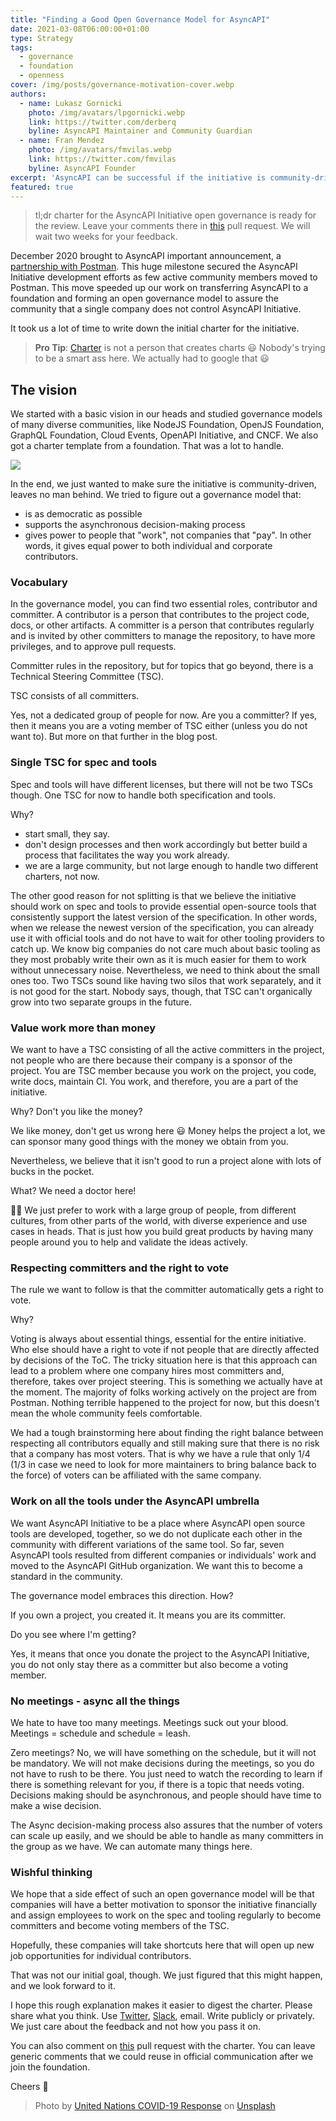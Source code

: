 ```yaml
---
title: "Finding a Good Open Governance Model for AsyncAPI"
date: 2021-03-08T06:00:00+01:00
type: Strategy
tags:
  - governance
  - foundation
  - openness
cover: /img/posts/governance-motivation-cover.webp
authors:
  - name: Lukasz Gornicki
    photo: /img/avatars/lpgornicki.webp
    link: https://twitter.com/derberq
    byline: AsyncAPI Maintainer and Community Guardian
  - name: Fran Mendez
    photo: /img/avatars/fmvilas.webp
    link: https://twitter.com/fmvilas
    byline: AsyncAPI Founder
excerpt: 'AsyncAPI can be successful if the initiative is community-driven. To be community-driven, we need the community to see it can drive things and make an impact. For that, we need a proper open governance model. What model would be the best?'
featured: true
---
```


> tl;dr charter for the AsyncAPI Initiative open governance is ready for the review. Leave your comments there in [this](https://github.com/asyncapi/.github/pull/37) pull request. We will wait two weeks for your feedback.

December 2020 brought to AsyncAPI important announcement, a [partnership with Postman](/blog/asyncapi-partners-with-postman). This huge milestone secured the AsyncAPI Initiative development efforts as few active community members moved to Postman. This move speeded up our work on transferring AsyncAPI to a foundation and forming an open governance model to assure the community that a single company does not control AsyncAPI Initiative.

It took us a lot of time to write down the initial charter for the initiative.

> **Pro Tip**:
[Charter](https://dictionary.cambridge.org/dictionary/english/charter) is not a person that creates charts :smiley:
Nobody's trying to be a smart ass here. We actually had to google that :smiley:

## The vision

We started with a basic vision in our heads and studied governance models of many diverse communities, like NodeJS Foundation, OpenJS Foundation, GraphQL Foundation, Cloud Events, OpenAPI Initiative, and CNCF. We also got a charter template from a foundation. That was a lot to handle. 

<img className="w-1/3" src="https://media.giphy.com/media/5QMPpCzH6yxEqhev5A/giphy.gif" />

In the end, we just wanted to make sure the initiative is community-driven, leaves no man behind. We tried to figure out a governance model that:
- is as democratic as possible
- supports the asynchronous decision-making process
- gives power to people that "work", not companies that "pay". In other words, it gives equal power to both individual and corporate contributors.

### Vocabulary

In the governance model, you can find two essential roles, contributor and committer. A contributor is a person that contributes to the project code, docs, or other artifacts. A committer is a person that contributes regularly and is invited by other committers to manage the repository, to have more privileges, and to approve pull requests.

Committer rules in the repository, but for topics that go beyond, there is a Technical Steering Committee (TSC). 

TSC consists of all committers. 

Yes, not a dedicated group of people for now. Are you a committer? If yes, then it means you are a voting member of TSC either (unless you do not want to). But more on that further in the blog post.

### Single TSC for spec and tools

Spec and tools will have different licenses, but there will not be two TSCs though. One TSC for now to handle both specification and tools.

Why?

- start small, they say.
- don't design processes and then work accordingly but better build a process that facilitates the way you work already.
- we are a large community, but not large enough to handle two different charters, not now.

The other good reason for not splitting is that we believe the initiative should work on spec and tools to provide essential open-source tools that consistently support the latest version of the specification. In other words, when we release the newest version of the specification, you can already use it with official tools and do not have to wait for other tooling providers to catch up. We know big companies do not care much about basic tooling as they most probably write their own as it is much easier for them to work without unnecessary noise. Nevertheless, we need to think about the small ones too. Two TSCs sound like having two silos that work separately, and it is not good for the start. Nobody says, though, that TSC can't organically grow into two separate groups in the future.


### Value work more than money

We want to have a TSC consisting of all the active committers in the project, not people who are there because their company is a sponsor of the project. You are TSC member because you work on the project, you code, write docs, maintain CI. You work, and therefore, you are a part of the initiative.

Why? Don't you like the money?

We like money, don't get us wrong here :smiley: Money helps the project a lot, we can sponsor many good things with the money we obtain from you.

Nevertheless, we believe that it isn't good to run a project alone with lots of bucks in the pocket. 

What? We need a doctor here!

:man_shrugging: We just prefer to work with a large group of people, from different cultures, from other parts of the world, with diverse experience and use cases in heads. That is just how you build great products by having many people around you to help and validate the ideas actively.


### Respecting committers and the right to vote 

The rule we want to follow is that the committer automatically gets a right to vote. 

Why? 

Voting is always about essential things, essential for the entire initiative. Who else should have a right to vote if not people that are directly affected by decisions of the ToC. The tricky situation here is that this approach can lead to a problem where one company hires most committers and, therefore, takes over project steering. This is something we actually have at the moment. The majority of folks working actively on the project are from Postman. Nothing terrible happened to the project for now, but this doesn't mean the whole community feels comfortable.

We had a tough brainstorming here about finding the right balance between respecting all contributors equally and still making sure that there is no risk that a company has most voters. That is why we have a rule that only 1/4 (1/3 in case we need to look for more maintainers to bring balance back to the force) of voters can be affiliated with the same company. 

### Work on all the tools under the AsyncAPI umbrella

We want AsyncAPI Initiative to be a place where AsyncAPI open source tools are developed, together, so we do not duplicate each other in the community with different variations of the same tool. So far, seven AsyncAPI tools resulted from different companies or individuals' work and moved to the AsyncAPI GitHub organization. We want this to become a standard in the community. 

The governance model embraces this direction. How? 

If you own a project, you created it. It means you are its committer. 

Do you see where I'm getting?

Yes, it means that once you donate the project to the AsyncAPI Initiative, you do not only stay there as a committer but also become a voting member.

### No meetings - async all the things

We hate to have too many meetings. Meetings suck out your blood. Meetings = schedule and schedule = leash. 

Zero meetings? No, we will have something on the schedule, but it will not be mandatory. We will not make decisions during the meetings, so you do not have to rush to be there. You just need to watch the recording to learn if there is something relevant for you, if there is a topic that needs voting. Decisions making should be asynchronous, and people should have time to make a wise decision.

The Async decision-making process also assures that the number of voters can scale up easily, and we should be able to handle as many committers in the group as we have. We can automate many things here.

### Wishful thinking

We hope that a side effect of such an open governance model will be that companies will have a better motivation to sponsor the initiative financially and assign employees to work on the spec and tooling regularly to become committers and become voting members of the TSC. 

Hopefully, these companies will take shortcuts here that will open up new job opportunities for individual contributors.

That was not our initial goal, though. We just figured that this might happen, and we look forward to it. 

I hope this rough explanation makes it easier to digest the charter. Please share what you think. Use [Twitter](https://twitter.com/AsyncAPISpec), [Slack](https://www.asyncapi.com/slack-invite/), email. Write publicly or privately. We just care about the feedback and not how you pass it on. 

You can also comment on [this](https://github.com/asyncapi/.github/pull/37) pull request with the charter. You can leave generic comments that we could reuse in official communication after we join the foundation.

Cheers :beers:

> Photo by <a href="https://unsplash.com/@unitednations">United Nations COVID-19 Response</a> on <a href="https://unsplash.com/photos/gMPsl1ez-Ts">Unsplash</a>